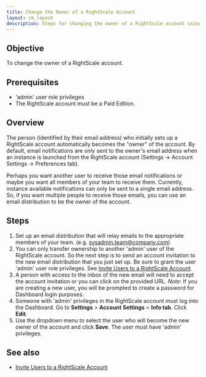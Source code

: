 ```yaml
---
title: Change the Owner of a RightScale Account
layout: cm_layout
description: Steps for changing the owner of a RightScale account using the RightScale Cloud Management Dashboard.
---
```

## Objective

To change the owner of a RightScale account.

## Prerequisites

* 'admin' user role privileges
* The RightScale account must be a Paid Edition.

## Overview

The person (identified by their email address) who initially sets up a RightScale account automatically becomes the "owner" of the account. By default, email notifications are only sent to the owner's email address when an instance is launched from the RightScale account (Settings -> Account Settings -> Preferences tab).

Perhaps you want another user to receive those email notifications or maybe you want all members of your team to receive them. Currently, instance available notifications can only be sent to a single email address. So, if you want multiple people to receive those emails, you can use an email distribution to be the owner of the account.

## Steps

1. Set up an email distribution that will relay emails to the appropriate members of your team. (e.g. sysadmin.team@company.com)
2. You can only transfer ownership to another 'admin' user of the RightScale account. So the next step is to send an account invitation to the new email distribution that you just set up. Be sure to grant the user 'admin' user role privileges. See [Invite Users to a RightScale Account](/cm/dashboard/settings/account/invite_users_to_a_rightscale_account.html).
3. A person with access to the inbox of the new email will need to accept the account invitation or you can click on the provided URL. _Note_: If you are creating a new user, you will be prompted to create a password for Dashboard login purposes.
4. Someone with 'admin' privileges in the RightScale account must log into the Dashboard. Go to **Settings** > **Account Settings** > **Info tab**. Click **Edit**.
5. Use the dropdown menu to select the user who will become the new owner of the account and click **Save**. The user must have 'admin' privileges.

## See also

- [Invite Users to a RightScale Account](/cm/dashboard/settings/account/invite_users_to_a_rightscale_account.html)
